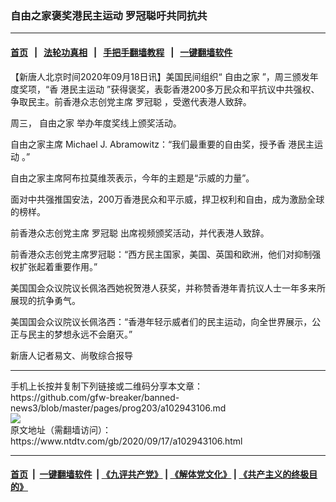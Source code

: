 ### 自由之家褒奖港民主运动 罗冠聪吁共同抗共
------------------------

#### [首页](https://github.com/gfw-breaker/banned-news3/blob/master/README.md) &nbsp;&nbsp;|&nbsp;&nbsp; [法轮功真相](https://github.com/begood0513/basic/blob/master/README.md)  &nbsp;&nbsp;|&nbsp;&nbsp; [手把手翻墙教程](https://github.com/gfw-breaker/guides/wiki)  &nbsp;&nbsp;|&nbsp;&nbsp; [一键翻墙软件](https://github.com/gfw-breaker/nogfw/blob/master/README.md)  



<div><div class="post_content" itemprop="articleBody">
 <p>
  【新唐人北京时间2020年09月18日讯】美国民间组织“
  <ok href="https://www.ntdtv.com/gb/自由之家.htm">
   自由之家
  </ok>
  ”，周三颁发年度奖项，“香
  <ok href="https://www.ntdtv.com/gb/港民主运动.htm">
   港民主运动
  </ok>
  ”获得褒奖，表彰香港200多万民众和平抗议中共强权、争取民主。前香港众志创党主席
  <ok href="https://www.ntdtv.com/gb/罗冠聪.htm">
   罗冠聪
  </ok>
  ，受邀代表港人致辞。
 </p>
 <p>
  周三，
  <ok href="https://www.ntdtv.com/gb/自由之家.htm">
   自由之家
  </ok>
  举办年度奖线上颁奖活动。
 </p>
 <p>
  自由之家主席 Michael J. Abramowitz：“我们最重要的自由奖，授予香
  <ok href="https://www.ntdtv.com/gb/港民主运动.htm">
   港民主运动
  </ok>
  。”
 </p>
 <p>
  自由之家主席阿布拉莫维茨表示，今年的主题是“示威的力量”。
 </p>
 <p>
  面对中共强推国安法，200万香港民众和平示威，捍卫权利和自由，成为激励全球的榜样。
 </p>
 <p>
  前香港众志创党主席
  <ok href="https://www.ntdtv.com/gb/罗冠聪.htm">
   罗冠聪
  </ok>
  出席视频颁奖活动，并代表港人致辞。
 </p>
 <p>
  前香港众志创党主席罗冠聪：“西方民主国家，美国、英国和欧洲，他们对抑制强权扩张起着重要作用。”
 </p>
 <p>
  美国国会众议院议长佩洛西她祝贺港人获奖，并称赞香港年青抗议人士一年多来所展现的抗争勇气。
 </p>
 <p>
  美国国会众议院议长佩洛西：“香港年轻示威者们的民主运动，向全世界展示，公正与民主的梦想永远不会磨灭。”
 </p>
 <p>
  新唐人记者易文、尚敬综合报导
 </p>
 <div class="single_ad">
 </div>
</div>
</div>
<hr/>
手机上长按并复制下列链接或二维码分享本文章：<br/>
https://github.com/gfw-breaker/banned-news3/blob/master/pages/prog203/a102943106.md <br/>
<a href='https://github.com/gfw-breaker/banned-news3/blob/master/pages/prog203/a102943106.md'><img src='https://github.com/gfw-breaker/banned-news3/blob/master/pages/prog203/a102943106.md.png'/></a> <br/>
原文地址（需翻墙访问）：https://www.ntdtv.com/gb/2020/09/17/a102943106.html


------------------------
#### [首页](https://github.com/gfw-breaker/banned-news3/blob/master/README.md) &nbsp;|&nbsp; [一键翻墙软件](https://github.com/gfw-breaker/nogfw/blob/master/README.md) &nbsp;| [《九评共产党》](https://github.com/gfw-breaker/9ping.md/blob/master/README.md#九评之一评共产党是什么) | [《解体党文化》](https://github.com/gfw-breaker/jtdwh.md/blob/master/README.md) | [《共产主义的终极目的》](https://github.com/gfw-breaker/gczydzjmd.md/blob/master/README.md)


<img src='http://gfw-breaker.win/banned-news3/pages/prog203/a102943106.md' width='0px' height='0px'/>